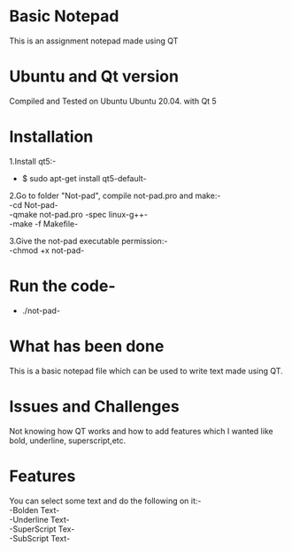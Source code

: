 # Basic Notepad
This is an assignment notepad made using QT
# Ubuntu and Qt version

Compiled and Tested on Ubuntu Ubuntu 20.04. with Qt 5

# Installation

1.Install qt5:- <br/>
- $ sudo apt-get install qt5-default- <br/>

2.Go to folder "Not-pad", compile not-pad.pro and make:- <br/>
-cd Not-pad- <br/>
-qmake not-pad.pro -spec linux-g++- <br/>
-make -f Makefile- <br/>

3.Give the not-pad executable permission:- <br/>
-chmod +x not-pad- <br/>


# Run the code- <br/>
- ./not-pad- <br/>

# What has been done
This is a basic notepad file which can be used to write text made using QT.

# Issues and Challenges 
Not knowing how QT works and how to add features which I wanted like bold, underline, superscript,etc.

# Features
You can select some text and do the following on it:- <br/>
-Bolden Text- <br/>
-Underline Text- <br/>
-SuperScript Tex- <br/>
-SubScript Text- <br/>
